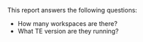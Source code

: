 This report answers the following questions:

- How many workspaces are there?
- What TE version are they running?
